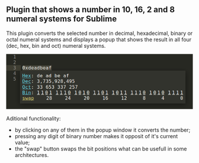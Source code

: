 ## Plugin that shows a number in 10, 16, 2 and 8 numeral systems for Sublime

This plugin converts the selected number in decimal, hexadecimal, binary or octal numeral systems and displays a popup that shows the result in all four (dec, hex, bin and oct) numeral systems.

![popup example](screenshot.png "popup example")

Aditional functionality:
* by clicking on any of them in the popup window it converts the number;
* pressing any digit of binary number makes it opposit of it's current value;
* the "swap" button swaps the bit positions what can be usefull in some architectures.
